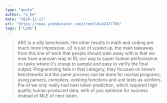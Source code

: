 ```yaml
---
type: "quote"
author: "m_ke"
date: "2024-12-21"
url: "https://news.ycombinator.com/item?id=42477766"
tags: ["LLMs"]
---
```


> ARC is a silly benchmark, the other results in math and coding are much more impressive. o3 is just o1 scaled up, the main takeaway from this line of work that people should walk away with is that we now have a proven way to RL our way to super human performance on tasks where it's cheap to sample and easy to verify the final output. Programming falls in that category, they focused on known benchmarks but the same process can be done for normal programs, using parsers, compilers, existing functions and unit tests as verifiers. Pre o1 we only really had next token prediction, which required high quality human produced data, with o1 you optimize for success instead of MLE of next token.
